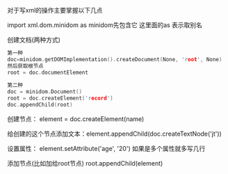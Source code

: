 对于写xml的操作主要掌握以下几点

import  xml.dom.minidom as minidom先包含它
这里面的as 表示取别名

创建文档(两种方式)

~~~c
第一种
doc=minidom.getDOMImplementation().createDocument(None, 'root', None)
然后获取根节点
root = doc.documentElement
    
第二种
doc = minidom.Document()
root = doc.createElement('record')
doc.appendChild(root)

~~~



创建节点：
element = doc.createElement(name)

给创建的这个节点添加文本：element.appendChild(doc.createTextNode('jt'))

设置属性：
element.setAttribute('age', '20') 如果是多个属性就多写几行

添加节点(比如加给root节点)
root.appendChild(element)

